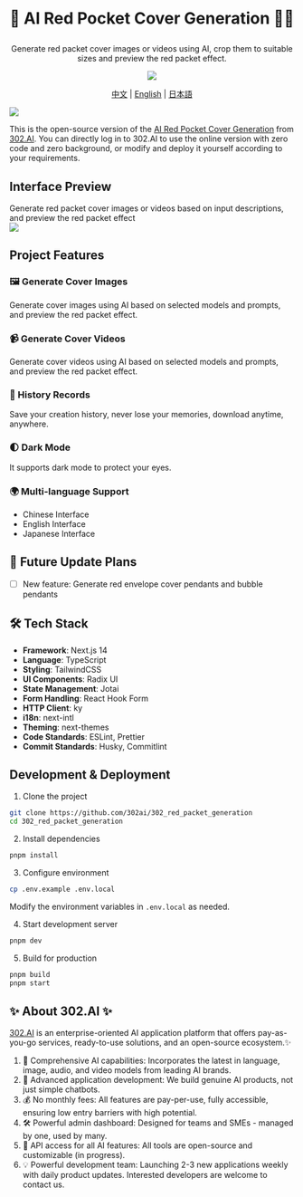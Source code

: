 # <p align="center"> 🧧 AI Red Pocket Cover Generation 🚀✨</p>

<p align="center">Generate red packet cover images or videos using AI, crop them to suitable sizes and preview the red packet effect.</p>

<p align="center"><a href="https://302.ai/product/detail/52" target="blank"><img src="https://file.302.ai/gpt/imgs/github/20250102/72a57c4263944b73bf521830878ae39a.png" /></a></p >

<p align="center"><a href="README_zh.md">中文</a> | <a href="README.md">English</a> | <a href="README_ja.md">日本語</a></p>

![](docs//302_AI_Red_Pocket_Cover_Generation_en.png)

This is the open-source version of the [AI Red Pocket Cover Generation](https://302.ai/product/detail/52) from [302.AI](https://302.ai/en/). You can directly log in to 302.AI to use the online version with zero code and zero background, or modify and deploy it yourself according to your requirements.


## Interface Preview
Generate red packet cover images or videos based on input descriptions, and preview the red packet effect  
![](docs/302_AI_Red_Pocket_Cover_Generation_en_screenshot.png)


## Project Features
### 🖼️ Generate Cover Images
Generate cover images using AI based on selected models and prompts, and preview the red packet effect.    
### 📹 Generate Cover Videos
Generate cover videos using AI based on selected models and prompts, and preview the red packet effect.
### 📜 History Records
Save your creation history, never lose your memories, download anytime, anywhere.
### 🌓 Dark Mode
It supports dark mode to protect your eyes.
### 🌍 Multi-language Support
- Chinese Interface
- English Interface
- Japanese Interface

## 🚩 Future Update Plans
- [ ] New feature: Generate red envelope cover pendants and bubble pendants


## 🛠️ Tech Stack

- **Framework**: Next.js 14
- **Language**: TypeScript
- **Styling**: TailwindCSS
- **UI Components**: Radix UI
- **State Management**: Jotai
- **Form Handling**: React Hook Form
- **HTTP Client**: ky
- **i18n**: next-intl
- **Theming**: next-themes
- **Code Standards**: ESLint, Prettier
- **Commit Standards**: Husky, Commitlint

## Development & Deployment
1. Clone the project
```bash
git clone https://github.com/302ai/302_red_packet_generation
cd 302_red_packet_generation
```

2. Install dependencies
```bash
pnpm install
```

3. Configure environment
```bash
cp .env.example .env.local
```
Modify the environment variables in `.env.local` as needed.

4. Start development server
```bash
pnpm dev
```

5. Build for production
```bash
pnpm build
pnpm start
```


## ✨ About 302.AI ✨
[302.AI](https://302.ai/en/) is an enterprise-oriented AI application platform that offers pay-as-you-go services, ready-to-use solutions, and an open-source ecosystem.✨
1. 🧠 Comprehensive AI capabilities: Incorporates the latest in language, image, audio, and video models from leading AI brands.
2. 🚀 Advanced application development: We build genuine AI products, not just simple chatbots.
3. 💰 No monthly fees: All features are pay-per-use, fully accessible, ensuring low entry barriers with high potential.
4. 🛠 Powerful admin dashboard: Designed for teams and SMEs - managed by one, used by many.
5. 🔗 API access for all AI features: All tools are open-source and customizable (in progress).
6. 💡 Powerful development team: Launching 2-3 new applications weekly with daily product updates. Interested developers are welcome to contact us.
